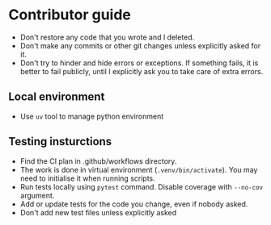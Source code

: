 # Contributor guide

- Don't restore any code that you wrote and I deleted.
- Don't make any commits or other git changes unless explicitly asked for it.
- Don't try to hinder and hide errors or exceptions. If something fails, it is better to fail publicly, until I explicitly ask you to take care of extra errors.

## Local environment
- Use `uv` tool to manage python environment

## Testing insturctions
- Find the CI plan in .github/workflows directory.
- The work is done in virtual environment (`.venv/bin/activate`). You may need to initialise it when running scripts.
- Run tests locally using `pytest` command. Disable coverage with `--no-cov` argument.
- Add or update tests for the code you change, even if nobody asked.
- Don't add new test files unless explicitly asked
